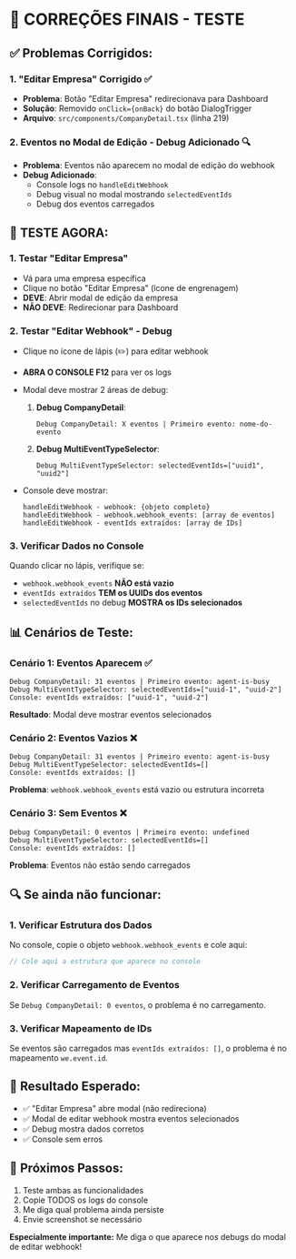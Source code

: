 # 🎯 CORREÇÕES FINAIS - TESTE

## ✅ **Problemas Corrigidos:**

### 1. **"Editar Empresa" Corrigido** ✅
- **Problema**: Botão "Editar Empresa" redirecionava para Dashboard
- **Solução**: Removido `onClick={onBack}` do botão DialogTrigger
- **Arquivo**: `src/components/CompanyDetail.tsx` (linha 219)

### 2. **Eventos no Modal de Edição - Debug Adicionado** 🔍
- **Problema**: Eventos não aparecem no modal de edição do webhook
- **Debug Adicionado**: 
  - Console logs no `handleEditWebhook`
  - Debug visual no modal mostrando `selectedEventIds`
  - Debug dos eventos carregados

## 🧪 **TESTE AGORA:**

### **1. Testar "Editar Empresa"**
- Vá para uma empresa específica
- Clique no botão "Editar Empresa" (ícone de engrenagem)
- **DEVE**: Abrir modal de edição da empresa
- **NÃO DEVE**: Redirecionar para Dashboard

### **2. Testar "Editar Webhook" - Debug**
- Clique no ícone de lápis (✏️) para editar webhook
- **ABRA O CONSOLE F12** para ver os logs
- Modal deve mostrar 2 áreas de debug:
  
  1. **Debug CompanyDetail**: 
     ```
     Debug CompanyDetail: X eventos | Primeiro evento: nome-do-evento
     ```
  
  2. **Debug MultiEventTypeSelector**:
     ```
     Debug MultiEventTypeSelector: selectedEventIds=["uuid1", "uuid2"]
     ```

- Console deve mostrar:
  ```
  handleEditWebhook - webhook: {objeto completo}
  handleEditWebhook - webhook.webhook_events: [array de eventos]
  handleEditWebhook - eventIds extraídos: [array de IDs]
  ```

### **3. Verificar Dados no Console**
Quando clicar no lápis, verifique se:

- `webhook.webhook_events` **NÃO está vazio**
- `eventIds extraídos` **TEM os UUIDs dos eventos**
- `selectedEventIds` no debug **MOSTRA os IDs selecionados**

## 📊 **Cenários de Teste:**

### **Cenário 1: Eventos Aparecem ✅**
```
Debug CompanyDetail: 31 eventos | Primeiro evento: agent-is-busy
Debug MultiEventTypeSelector: selectedEventIds=["uuid-1", "uuid-2"]
Console: eventIds extraídos: ["uuid-1", "uuid-2"]
```
**Resultado**: Modal deve mostrar eventos selecionados

### **Cenário 2: Eventos Vazios ❌**
```
Debug CompanyDetail: 31 eventos | Primeiro evento: agent-is-busy
Debug MultiEventTypeSelector: selectedEventIds=[]
Console: eventIds extraídos: []
```
**Problema**: `webhook.webhook_events` está vazio ou estrutura incorreta

### **Cenário 3: Sem Eventos ❌**
```
Debug CompanyDetail: 0 eventos | Primeiro evento: undefined
Debug MultiEventTypeSelector: selectedEventIds=[]
Console: eventIds extraídos: []
```
**Problema**: Eventos não estão sendo carregados

## 🔍 **Se ainda não funcionar:**

### **1. Verificar Estrutura dos Dados**
No console, copie o objeto `webhook.webhook_events` e cole aqui:
```javascript
// Cole aqui a estrutura que aparece no console
```

### **2. Verificar Carregamento de Eventos**
Se `Debug CompanyDetail: 0 eventos`, o problema é no carregamento.

### **3. Verificar Mapeamento de IDs**
Se eventos são carregados mas `eventIds extraídos: []`, o problema é no mapeamento `we.event.id`.

## 🎯 **Resultado Esperado:**
- ✅ "Editar Empresa" abre modal (não redireciona)
- ✅ Modal de editar webhook mostra eventos selecionados
- ✅ Debug mostra dados corretos
- ✅ Console sem erros

## 🚨 **Próximos Passos:**
1. Teste ambas as funcionalidades
2. Copie TODOS os logs do console
3. Me diga qual problema ainda persiste
4. Envie screenshot se necessário

**Especialmente importante:** Me diga o que aparece nos debugs do modal de editar webhook!

